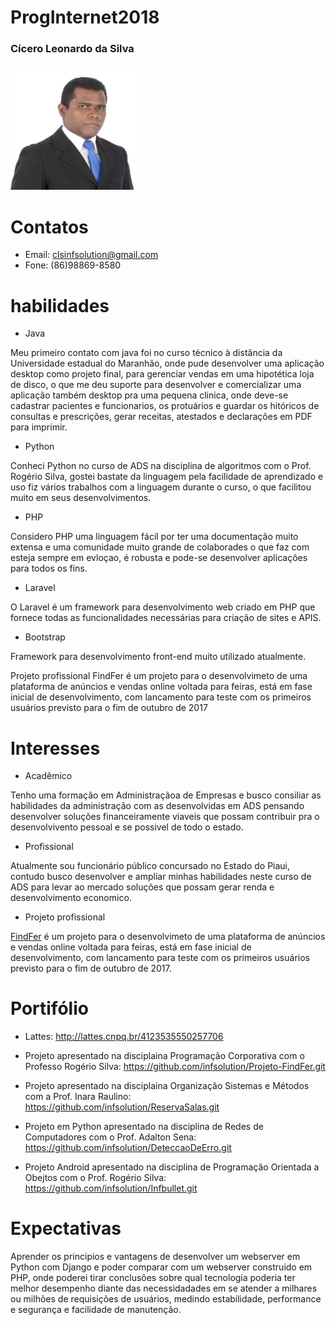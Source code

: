 # ProgInternet2018
<p align="center">
<h3>Cícero Leonardo da Silva</h3>
<img src="cicero.JPG" alt="" width=200 height=200>
</p>

# Contatos
- Email: clsinfsolution@gmail.com
- Fone: (86)98869-8580
# habilidades
- Java

Meu primeiro contato com java foi no curso técnico à distância da Universidade estadual do Maranhão, onde pude desenvolver uma aplicação 
desktop como projeto final, para gerenciar vendas em uma hipotética loja de disco, o que me deu suporte para desenvolver e comercializar uma aplicação também desktop pra uma pequena clinica, onde deve-se cadastrar pacientes e funcionarios, os protuários e guardar os hitóricos de consultas e prescrições, gerar receitas, atestados e declarações em PDF para imprimir. 

- Python

Conheci Python no curso de ADS na disciplina de algoritmos com o Prof. Rogério Silva, gostei bastate da linguagem pela facilidade de aprendizado e uso fiz vários trabalhos com a linguagem durante o curso, o que facilitou muito em seus desenvolvimentos.

- PHP

Considero PHP uma linguagem fácil por ter uma documentação muito extensa e uma comunidade muito grande de colaborades o que faz com esteja sempre em evloçao, é robusta e pode-se desenvolver aplicações para todos os fins.

- Laravel 

O Laravel é um framework para desenvolvimento web criado em PHP que fornece todas as funcionalidades necessárias para criação de sites e APIS.

- Bootstrap

Framework para desenvolvimento front-end muito utilizado atualmente.

Projeto profissional
FindFer é um projeto para o desenvolvimeto de uma plataforma de anúncios e vendas online voltada para feiras, está em fase inicial de desenvolvimento, com lancamento para teste com os primeiros usuários previsto para o fim de outubro de 2017



# Interesses

- Acadêmico

Tenho uma formação em Administraçãoa de Empresas e busco consiliar as habilidades da administração com as desenvolvidas em ADS pensando desenvolver soluções financeiramente viaveis que possam contribuir pra o desenvolvivento pessoal e se possivel de todo o estado.

- Profissional

Atualmente sou funcionário público concursado no Estado do Piaui, contudo busco desenvolver e ampliar minhas habilidades neste curso de ADS para levar ao mercado soluções que possam gerar renda e desenvolvimento economico.

- Projeto profissional

<a href="http://www.findfer.com.br/">FindFer</a> é um projeto para o desenvolvimeto de uma plataforma de anúncios e vendas online voltada para feiras, está em fase inicial de desenvolvimento, com lancamento para teste com os primeiros usuários previsto para o fim de outubro de 2017.
 
# Portifólio

- Lattes: http://lattes.cnpq.br/4123535550257706

- Projeto apresentado na disciplaina Programação Corporativa com o Professo Rogério Silva: https://github.com/infsolution/Projeto-FindFer.git

- Projeto apresentado na disciplaina Organização Sistemas e Métodos com a Prof. Inara Raulino: https://github.com/infsolution/ReservaSalas.git

- Projeto em Python apresentado na disciplina de Redes de Computadores com o Prof. Adalton Sena: https://github.com/infsolution/DeteccaoDeErro.git

- Projeto Android apresentado na disciplina de Programação Orientada a Obejtos com o Prof. Rogério Silva: https://github.com/infsolution/Infbullet.git
# Expectativas
Aprender os principios e vantagens de desenvolver um webserver em Python com Django e poder comparar com um webserver construido em PHP, onde poderei tirar conclusões sobre qual tecnologia poderia ter melhor desempenho diante das necessidadades em se atender a milhares ou milhões de requisições de usuários, medindo estabilidade, performance e segurança e facilidade de manutenção.


